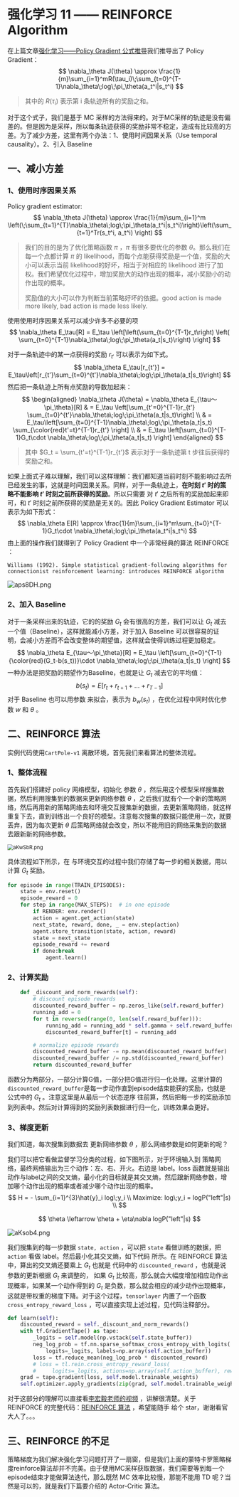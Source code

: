 # 强化学习 11 —— REINFORCE Algorithm

在上篇文章[强化学习——Policy Gradient 公式推导](https://blog.csdn.net/november_chopin/article/details/108032626)我们推导出了 Policy Gradient：
$$
\nabla_\theta J(\theta) \approx \frac{1}{m}\sum_{i=1}^mR(\tau_i)\;\sum_{t=0}^{T-1}\nabla_\theta\;log\;\pi_\theta(a_t^i|s_t^i)
$$

> 其中的 $R(\tau_i)$ 表示第 i 条轨迹所有的奖励之和。

对于这个式子，我们是基于 MC 采样的方法得来的。对于MC采样的轨迹是没有偏差的。但是因为是采样，所以每条轨迹获得的奖励非常不稳定，造成有比较高的方差。为了减少方差，这里有两个办法：1、使用时间因果关系（Use temporal causality）。2、引入 Baseline

## 一、减小方差

### 1、使用时序因果关系

Policy gradient estimator: 
$$
\nabla_\theta J(\theta) \approx \frac{1}{m}\sum_{i=1}^m \left(\;\sum_{t=1}^{T}\nabla_\theta\;log\;\pi_\theta(a_t^i|s_t^i)\right)\left(\sum_{t=1}^Tr(s_t^i, a_t^i) \right)
$$

> 我们的目的是为了优化策略函数 $\pi$ ，$\pi$ 有很多要优化的参数 $\theta$。那么我们在每一个点都计算 $\pi$ 的 likelihood，而每个点能获得奖励是一个值，奖励的大小可以表示当前 likelihood的好坏，相当于对相应的 likelihood 进行了加权。我们希望优化过程中，增加奖励大的动作出现的概率，减小奖励小的动作出现的概率。
>
> 奖励值的大小可以作为判断当前策略好坏的依据。good action is made more likely, bad action is made less likely.

使用使用时序因果关系可以减少许多不必要的项
$$
\nabla_\theta E_\tau[R] = E_\tau \left[\left(\sum_{t=0}^{T-1}r_t\right) \left( \sum_{t=0}^{T-1}\nabla_\theta\;log\;\pi_\theta(a_t|s_t)\right) \right]
$$

对于一条轨迹中的某一点获得的奖励 $r_{t'}$ 可以表示为如下式。
$$
\nabla_\theta E_\tau[r_{t'}] = E_\tau\left[r_{t'}\sum_{t=0}^{t'}\nabla_\theta\;log\;\pi_\theta(a_t|s_t)\right]
$$
然后把一条轨迹上所有点奖励的导数加起来：
$$
\begin{aligned}
\nabla_\theta J(\theta) = \nabla_\theta E_{\tau～\pi_\theta}[R] & = E_\tau \left[\sum_{t'=0}^{T-1}r_{t'} \sum_{t=0}^{t'}\nabla_\theta\;log\;\pi_\theta(a_t|s_t)\right] \\
& = E_\tau\left[\sum_{t=0}^{T-1}\nabla_\theta\;log\;\pi_\theta(a_t|s_t) \sum_{\color{red}t'=t}^{T-1}r_{t'} \right] \\
& = E_\tau \left[\sum_{t=0}^{T-1}G_t\cdot \nabla_\theta\;log\;\pi_\theta(a_t|s_t) \right]
\end{aligned}
$$

> 其中 $G_t = \sum_{t'=t}^{T-1}r_{t'}$ 表示对于一条轨迹第 t 步往后获得的奖励之和。

如果上面式子难以理解，我们可以这样理解：我们都知道当前时刻不能影响过去所已经发生的事，这就是时间因果关系。同样，对于一条轨迹上，**在时刻 $t'$ 时的策略不能影响 $t'$ 时刻之前所获得的奖励**。所以只需要 对 $t'$  之后所有的奖励加起来即可，和 $t'$ 时刻之前所获得的奖励是无关的。因此 Policy Gradient Estimator 可以表示为如下形式：
$$
\nabla_\theta E[R] \approx \frac{1}{m}\sum_{i=1}^m\sum_{t=0}^{T-1}G_t\cdot \nabla_\theta\;log\;\pi_\theta(a_t^i|s_t^i)
$$
由上面的操作我们就得到了 Policy Gradient 中一个非常经典的算法 REINFORCE ：

`Williams (1992). Simple statistical gradient-following
algorithms for connectionist reinforcement learning: introduces
REINFORCE algorithm`

![aps8DH.png](https://s1.ax1x.com/2020/07/26/aps8DH.png)

### 2、加入 Baseline

对于一条采样出来的轨迹，它的的奖励 $G_t$ 会有很高的方差，我们可以让 $G_t$ 减去一个值（Baseline），这样就能减小方差，对于加入 Baseline 可以很容易的证明，会减小方差而不会改变整体的期望值，这样就会使得训练过程更加稳定。
$$
\nabla_\theta E_{\tau～\pi_\theta}[R] = E_\tau \left[\sum_{t=0}^{T-1}{\color{red}(G_t-b(s_t))}\cdot \nabla_\theta\;log\;\pi_\theta(a_t|s_t) \right]
$$
一种办法是把奖励的期望作为Baseline，也就是让 $G_t$ 减去它的平均值：
$$
b(s_t) = E[r_t+r_{t+1}+\ldots+r_{T-1}]
$$
对于 Baseline 也可以用参数 来拟合，表示为 $b_w(s_t)$ ，在优化过程中同时优化参数 $w$ 和 $\theta$ 。

## 二、REINFORCE 算法

实例代码使用`CartPole-v1` 离散环境，首先我们来看算法的整体流程。

### 1、整体流程

首先我们搭建好 policy 网络模型，初始化 参数 $\theta$ ，然后用这个模型采样搜集数据，然后利用搜集到的数据来更新网络参数 $\theta$ ，之后我们就有个一个新的策略网络，然后再用新的策略网络去和环境交互搜集新的数据，去更新策略网络，就这样重复下去，直到训练出一个良好的模型。注意每次搜集的数据只能使用一次，就要丢弃，因为每次更新 $\theta$ 后策略网络就会改变，所以不能用旧的网络采集到的数据去跟新新的网络参数。

<img src="https://s1.ax1x.com/2020/07/30/aKwSbR.png" alt="aKwSbR.png" style="zoom:80%;" />

具体流程如下所示，在 与环境交互的过程中我们存储了每一步的相关数据，用以计算 $G_t$ 奖励。

```python
for episode in range(TRAIN_EPISODES):
    state = env.reset()
    episode_reward = 0
    for step in range(MAX_STEPS):  # in one episode
        if RENDER: env.render()
        action = agent.get_action(state)
        next_state, reward, done, _ = env.step(action)
        agent.store_transition(state, action, reward)
        state = next_state
        episode_reward += reward
        if done:break
            agent.learn()
```

### 2、计算奖励

```python
    def _discount_and_norm_rewards(self):
        # discount episode rewards
        discounted_reward_buffer = np.zeros_like(self.reward_buffer)
        running_add = 0
        for t in reversed(range(0, len(self.reward_buffer))):
            running_add = running_add * self.gamma + self.reward_buffer[t]
            discounted_reward_buffer[t] = running_add

        # normalize episode rewards
        discounted_reward_buffer -= np.mean(discounted_reward_buffer)
        discounted_reward_buffer /= np.std(discounted_reward_buffer)
        return discounted_reward_buffer
```

函数分为两部分，一部分计算G值，一部分把G值进行归一化处理。这里计算的`discounted_reward_buffer`是每一步动作直到episode结束能获的奖励，也就是公式中的 $G_t$ 。注意这里是从最后一个状态逆序 往前算，然后把每一步的奖励添加到列表中。然后对计算得到的奖励列表数据进行归一化，训练效果会更好。

### 3、梯度更新

我们知道，每次搜集到数据去 更新网络参数 $\theta$ ，那么网络参数是如何更新的呢？ 

我们可以把它看做监督学习分类的过程，如下图所示，对于环境输入到 策略网络，最终网络输出为三个动作：左、右、开火。右边是 label。loss 函数就是输出动作与label之间的交叉熵，最小化的目标就是其交叉熵，然后跟新网络参数，增加哪个动作出现的概率或者减少哪个动作出现的概率。
$$
H = - \sum_{i=1}^{3}\hat{y}_i log\;y_i \\
Maximize: log\;y_i = logP("left"|s) \\
$$

$$
\theta \leftarrow \theta + \eta\nabla logP("left"|s)
$$

![aKsob4.png](https://s1.ax1x.com/2020/07/30/aKsob4.png)

我们搜集到的每一步数据 `state, action` ，可以把 `state` 看做训练的数据，把 `action` 看做 label。然后最小化其交叉熵，如下代码 所示。在 REINFORCE 算法中，算出的交叉熵还要乘上 $G_t$ 也就是 代码中的 `discounted_reward` ，也就是说 参数的更新根据 $G_t$ 来调整的， 如果 $G_t$ 比较高，那么就会大幅度增加相应动作出现概率，如果某一个动作得到的 $G_t$ 是负数，那么就会相应的减少动作出现概率，这就是带权重的梯度下降。对于这个过程，`tensorlayer` 内置了一个函数 `cross_entropy_reward_loss` ，可以直接实现上述过程，见代码注释部分。

```python
def learn(self): 
    discounted_reward = self._discount_and_norm_rewards()
    with tf.GradientTape() as tape:
        _logits = self.model(np.vstack(self.state_buffer))
        neg_log_prob = tf.nn.sparse_softmax_cross_entropy_with_logits(
            logits=_logits, labels=np.array(self.action_buffer))
        loss = tf.reduce_mean(neg_log_prob * discounted_reward)
        # loss = tl.rein.cross_entropy_reward_loss(
        #     logits=_logits, actions=np.array(self.action_buffer), rewards=discounted_reward)
    grad = tape.gradient(loss, self.model.trainable_weights)
    self.optimizer.apply_gradients(zip(grad, self.model.trainable_weights))
```

对于这部分的理解可以直接看[李宏毅老师的视频](https://www.bilibili.com/video/BV1UE411G78S?p=2) ，讲解很清楚。关于 REINFORCE 的完整代码：[REINFORCE 算法](https://github.com/NovemberChopin/RL_Tutorial/blob/master/code/PG_Discrete.py) ，希望能随手  给个 star，谢谢看官大人了。。。

## 三、REINFORCE 的不足

策略梯度为我们解决强化学习问题打开了一扇窗，但是我们上面的蒙特卡罗策略梯度reinforce算法却并不完美。由于使用MC采样获取数据，我们需要等到每一个episode结束才能做算法迭代，那么既然 MC 效率比较慢，那能不能用 TD 呢？当然是可以的，就是我们下篇要介绍的 Actor-Critic 算法。